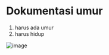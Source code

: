 # **Dokumentasi umur**

1. harus ada umur
2. harus hidup
   
![image](https://github.com/user-attachments/assets/de40e346-516c-4364-99d5-317b786b94b0)
